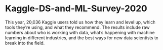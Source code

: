 # Kaggle-DS-and-ML-Survey-2020
This year, 20,036 Kaggle users told us how they learn and level up, which tools they’re using, and what they recommend. The results include raw numbers about who is working with data, what’s happening with machine learning in different industries, and the best ways for new data scientists to break into the field.
